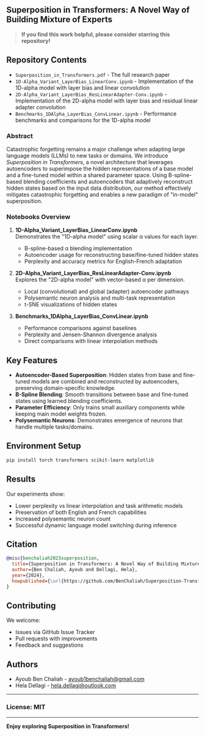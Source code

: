 ## Superposition in Transformers: A Novel Way of Building Mixture of Experts

> __If you find this work helpful, please consider starring this repository!__

## Repository Contents

- `Superposition_in_Transformers.pdf` - The full research paper
- `1D-Alpha_Variant_LayerBias_LinearConv.ipynb` - Implementation of the 1D-alpha model with layer bias and linear convolution
- `2D-Alpha_Variant_LayerBias_ResLinearAdapter-Conv.ipynb` - Implementation of the 2D-alpha model with layer bias and residual linear adapter convolution
- `Benchmarks_1DAlpha_LayerBias_ConvLinear.ipynb` - Performance benchmarks and comparisons for the 1D-alpha model

### Abstract

Catastrophic forgetting remains a major challenge when adapting large language models (LLMs) to new tasks or domains. We introduce *Superposition in Transformers*, a novel architecture that leverages autoencoders to superimpose the hidden representations of a base model and a fine-tuned model within a shared parameter space. Using B-spline-based blending coefficients and autoencoders that adaptively reconstruct hidden states based on the input data distribution, our method effectively mitigates catastrophic forgetting and enables a new paradigm of "in-model" superposition.

### Notebooks Overview

1. **1D-Alpha_Variant_LayerBias_LinearConv.ipynb**  
   Demonstrates the "1D-alpha model" using scalar α values for each layer.  
   - B-spline-based α blending implementation
   - Autoencoder usage for reconstructing base/fine-tuned hidden states
   - Perplexity and accuracy metrics for English-French adaptation

2. **2D-Alpha_Variant_LayerBias_ResLinearAdapter-Conv.ipynb**  
   Explores the "2D-alpha model" with vector-based α per dimension.
   - Local (convolutional) and global (adapter) autoencoder pathways
   - Polysemantic neuron analysis and multi-task representation
   - t-SNE visualizations of hidden states

3. **Benchmarks_1DAlpha_LayerBias_ConvLinear.ipynb**  
   - Performance comparisons against baselines
   - Perplexity and Jensen-Shannon divergence analysis
   - Direct comparisons with linear interpolation methods

## Key Features

- **Autoencoder-Based Superposition**: Hidden states from base and fine-tuned models are combined and reconstructed by autoencoders, preserving domain-specific knowledge.
- **B-Spline Blending**: Smooth transitions between base and fine-tuned states using learned blending coefficients.
- **Parameter Efficiency**: Only trains small auxiliary components while keeping main model weights frozen.
- **Polysemantic Neurons**: Demonstrates emergence of neurons that handle multiple tasks/domains.

## Environment Setup

```bash
pip install torch transformers scikit-learn matplotlib
```

## Results

Our experiments show:
- Lower perplexity vs linear interpolation and task arithmetic models
- Preservation of both English and French capabilities
- Increased polysemantic neuron count
- Successful dynamic language model switching during inference

## Citation

```bibtex
@misc{benchaliah2023superposition,
  title={Superposition in Transformers: A Novel Way of Building Mixture of Experts},
  author={Ben Chaliah, Ayoub and Dellagi, Hela},
  year={2024},
  howpublished={\url{https://github.com/BenChaliah/Superposition-Transformer}},
}
```

## Contributing

We welcome:
- Issues via GitHub Issue Tracker
- Pull requests with improvements
- Feedback and suggestions

## Authors

- Ayoub Ben Chaliah - [ayoub1benchaliah@gmail.com](mailto:ayoub1benchaliah@gmail.com)
- Hela Dellagi - [hela.dellagi@outlook.com](mailto:hela.dellagi@outlook.com)

---
### License: MIT
---

**Enjoy exploring Superposition in Transformers!**  